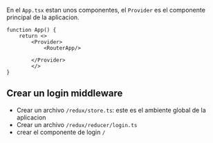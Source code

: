 En el `App.tsx` estan unos componentes, el `Provider` es el componente principal de la aplicacion.
```tsx
function App() {
    return <>
        <Provider>
            <RouterApp/>
            
        </Provider>
        </>
}
```
## Crear un login middleware 
- Crear un archivo `/redux/store.ts`: este es el ambiente global de la aplicacion
- Crear un archivo `/redux/reducer/login.ts`
- crear el componente de login `/`